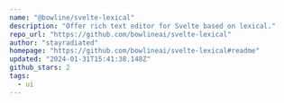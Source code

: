 ```yaml
---
name: "@bowline/svelte-lexical"
description: "Offer rich text editor for Svelte based on lexical."
repo_url: "https://github.com/bowlineai/svelte-lexical"
author: "stayradiated"
homepage: "https://github.com/bowlineai/svelte-lexical#readme"
updated: "2024-01-31T15:41:38.148Z"
github_stars: 2
tags: 
  - ui
---
```

